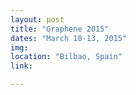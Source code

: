 ```yaml
---
layout: post
title: "Graphene 2015"
dates: "March 10-13, 2015"
img: 
location: "Bilbao, Spain"
link: 

---
```

